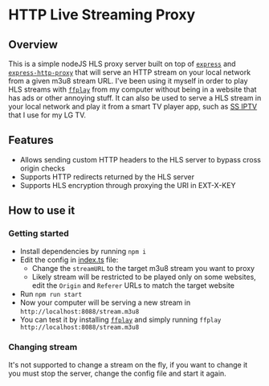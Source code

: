 # HTTP Live Streaming Proxy

## Overview
This is a simple nodeJS HLS proxy server built on top of [`express`](https://expressjs.com/) and [`express-http-proxy`](https://github.com/villadora/express-http-proxy) that will serve an HTTP stream on your local network from a given m3u8 stream URL.
I've been using it myself in order to play HLS streams with [`ffplay`](https://www.ffmpeg.org/ffplay.html) from my computer without being in a website that has ads or other annoying stuff.
It can also be used to serve a HLS stream in your local network and play it from a smart TV player app, such as [SS IPTV](https://gb.lgappstv.com/main/tvapp/detail?appId=339090) that I use for my LG TV.

## Features
- Allows sending custom HTTP headers to the HLS server to bypass cross origin checks
- Supports HTTP redirects returned by the HLS server
- Supports HLS encryption through proxying the URI in EXT-X-KEY

## How to use it

### Getting started
- Install dependencies by running `npm i`
- Edit the config in [index.ts](./index.ts) file: 
  - Change the `streamURL` to the target m3u8 stream you want to proxy
  - Likely stream will be restricted to be played only on some websites, edit the `Origin` and `Referer` URLs to match the target website
- Run `npm run start`
- Now your computer will be serving a new stream in `http://localhost:8088/stream.m3u8`
- You can test it by installing [`ffplay`](https://www.ffmpeg.org/ffplay.html) and simply running `ffplay http://localhost:8088/stream.m3u8`

### Changing stream
It's not supported to change a stream on the fly, if you want to change it you must stop the server, change the config file and start it again.